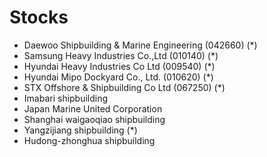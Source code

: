 # Stocks

- Daewoo Shipbuilding & Marine Engineering (042660) (*)
- Samsung Heavy Industries Co.,Ltd (010140) (*)
- Hyundai Heavy Industries Co Ltd (009540) (*)
- Hyundai Mipo Dockyard Co., Ltd. (010620) (*)
- STX Offshore & Shipbuilding Co Ltd (067250) (*)
- Imabari shipbuilding
- Japan Marine United Corporation
- Shanghai waigaoqiao shipbuilding
- Yangzijiang shipbuilding (*)
- Hudong-zhonghua shipbuilding
